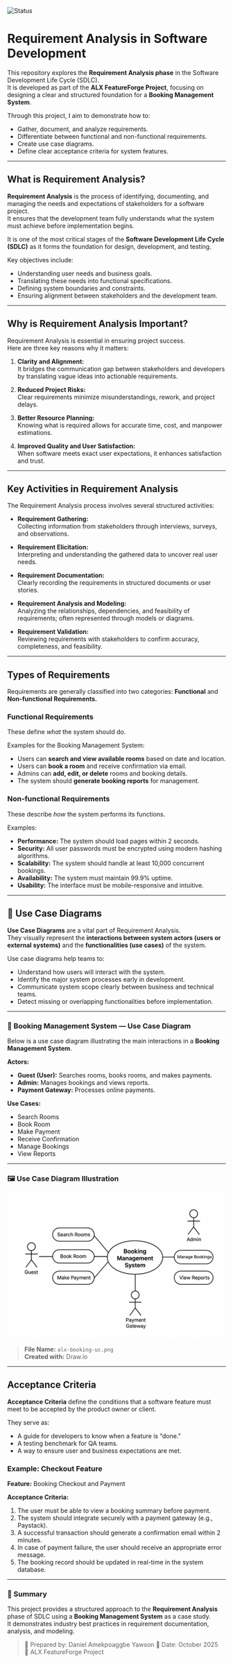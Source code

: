 ![Status](https://img.shields.io/badge/Status-Completed-brightgreen)

# Requirement Analysis in Software Development

This repository explores the **Requirement Analysis phase** in the Software Development Life Cycle (SDLC).  
It is developed as part of the **ALX FeatureForge Project**, focusing on designing a clear and structured foundation for a **Booking Management System**.

Through this project, I aim to demonstrate how to:

- Gather, document, and analyze requirements.
- Differentiate between functional and non-functional requirements.
- Create use case diagrams.
- Define clear acceptance criteria for system features.

---

## What is Requirement Analysis?

**Requirement Analysis** is the process of identifying, documenting, and managing the needs and expectations of stakeholders for a software project.  
It ensures that the development team fully understands what the system must achieve before implementation begins.

It is one of the most critical stages of the **Software Development Life Cycle (SDLC)** as it forms the foundation for design, development, and testing.

Key objectives include:

- Understanding user needs and business goals.
- Translating these needs into functional specifications.
- Defining system boundaries and constraints.
- Ensuring alignment between stakeholders and the development team.

---

## Why is Requirement Analysis Important?

Requirement Analysis is essential in ensuring project success.  
Here are three key reasons why it matters:

1. **Clarity and Alignment:**  
   It bridges the communication gap between stakeholders and developers by translating vague ideas into actionable requirements.

2. **Reduced Project Risks:**  
   Clear requirements minimize misunderstandings, rework, and project delays.

3. **Better Resource Planning:**  
   Knowing what is required allows for accurate time, cost, and manpower estimations.

4. **Improved Quality and User Satisfaction:**  
   When software meets exact user expectations, it enhances satisfaction and trust.

---

## Key Activities in Requirement Analysis

The Requirement Analysis process involves several structured activities:

- **Requirement Gathering:**  
  Collecting information from stakeholders through interviews, surveys, and observations.

- **Requirement Elicitation:**  
  Interpreting and understanding the gathered data to uncover real user needs.

- **Requirement Documentation:**  
  Clearly recording the requirements in structured documents or user stories.

- **Requirement Analysis and Modeling:**  
  Analyzing the relationships, dependencies, and feasibility of requirements; often represented through models or diagrams.

- **Requirement Validation:**  
  Reviewing requirements with stakeholders to confirm accuracy, completeness, and feasibility.

---

## Types of Requirements

Requirements are generally classified into two categories: **Functional** and **Non-functional Requirements.**

### Functional Requirements

These define _what_ the system should do.

Examples for the Booking Management System:

- Users can **search and view available rooms** based on date and location.
- Users can **book a room** and receive confirmation via email.
- Admins can **add, edit, or delete** rooms and booking details.
- The system should **generate booking reports** for management.

### Non-functional Requirements

These describe _how_ the system performs its functions.

Examples:

- **Performance:** The system should load pages within 2 seconds.
- **Security:** All user passwords must be encrypted using modern hashing algorithms.
- **Scalability:** The system should handle at least 10,000 concurrent bookings.
- **Availability:** The system must maintain 99.9% uptime.
- **Usability:** The interface must be mobile-responsive and intuitive.

---

## 🧩 Use Case Diagrams

**Use Case Diagrams** are a vital part of Requirement Analysis.  
They visually represent the **interactions between system actors (users or external systems)** and the **functionalities (use cases)** of the system.

Use case diagrams help teams to:

- Understand how users will interact with the system.
- Identify the major system processes early in development.
- Communicate system scope clearly between business and technical teams.
- Detect missing or overlapping functionalities before implementation.

---

### 🎯 Booking Management System — Use Case Diagram

Below is a use case diagram illustrating the main interactions in a **Booking Management System**.

**Actors:**

- **Guest (User):** Searches rooms, books rooms, and makes payments.
- **Admin:** Manages bookings and views reports.
- **Payment Gateway:** Processes online payments.

**Use Cases:**

- Search Rooms
- Book Room
- Make Payment
- Receive Confirmation
- Manage Bookings
- View Reports

---

### 🖼️ Use Case Diagram Illustration

![Use Case Diagram for Booking Management System](./assets/alx-booking-uc.png)

> **File Name:** `alx-booking-uc.png`  
> **Created with:** Draw.io

---

## Acceptance Criteria

**Acceptance Criteria** define the conditions that a software feature must meet to be accepted by the product owner or client.

They serve as:

- A guide for developers to know when a feature is “done.”
- A testing benchmark for QA teams.
- A way to ensure user and business expectations are met.

### Example: Checkout Feature

**Feature:** Booking Checkout and Payment

**Acceptance Criteria:**

1. The user must be able to view a booking summary before payment.
2. The system should integrate securely with a payment gateway (e.g., Paystack).
3. A successful transaction should generate a confirmation email within 2 minutes.
4. In case of payment failure, the user should receive an appropriate error message.
5. The booking record should be updated in real-time in the system database.

---

### 🧾 Summary

This project provides a structured approach to the **Requirement Analysis** phase of SDLC using a **Booking Management System** as a case study.  
It demonstrates industry best practices in requirement documentation, analysis, and modeling.

> 💼 Prepared by: Daniel Amekpoaggbe Yawson
> 📅 Date: October 2025  
> 🚀 ALX FeatureForge Project
